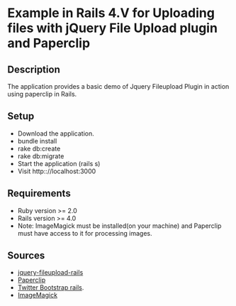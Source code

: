 # Example in Rails 4.V for  Uploading files with jQuery File Upload plugin and Paperclip

## Description

The application provides a basic demo of Jquery  Fileupload Plugin in action using paperclip in Rails.

## Setup

* Download the application.
* bundle install
* rake db:create
* rake db:migrate
* Start the application (rails s)
* Visit http:://localhost:3000

## Requirements

* Ruby version >= 2.0
* Rails version >= 4.0
* Note: ImageMagick must be installed(on your machine) and Paperclip must have access to it for processing images.

## Sources

* [jquery-fileupload-rails](https://github.com/tors/jquery-fileupload-rails)
* [Paperclip](https://github.com/thoughtbot/paperclip)
* [Twitter Bootstrap rails](https://github.com/seyhunak/twitter-bootstrap-rails).
* [ImageMagick](http://www.imagemagick.org/)

